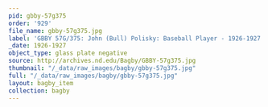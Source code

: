 ```yaml
---
pid: gbby-57g375
order: '929'
file_name: gbby-57g375.jpg
label: 'GBBY 57G/375: John (Bull) Polisky: Baseball Player - 1926-1927'
_date: 1926-1927
object_type: glass plate negative
source: http://archives.nd.edu/Bagby/GBBY-57g375.jpg
thumbnail: "/_data/raw_images/bagby/gbby-57g375.jpg"
full: "/_data/raw_images/bagby/gbby-57g375.jpg"
layout: bagby_item
collection: bagby
---
```

